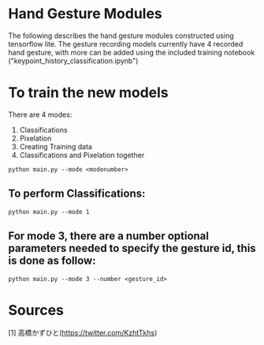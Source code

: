 # Hand Gesture Modules


The following describes the hand gesture modules constructed using tensorflow lite. The gesture recording models currently have 4 recorded hand gesture, with more can be added using the included training notebook ("keypoint_history_classification.ipynb")


# To train the new models
There are 4 modes:
1. Classifications
2. Pixelation
3. Creating Training data
4. Classifications and Pixelation together

`python main.py --mode <modenumber>`
## To perform Classifications:

`python main.py --mode 1`

## For mode 3, there are a number optional parameters needed to specify the gesture id, this is done as follow:

`python main.py --mode 3 --number <gesture_id>`




# Sources
[1] 高橋かずひと(https://twitter.com/KzhtTkhs)
